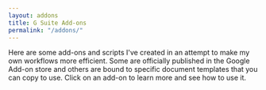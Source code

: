 ```yaml
---
layout: addons
title: G Suite Add-ons
permalink: "/addons/"
---
```


Here are some add-ons and scripts I've created in an attempt to make my own workflows more efficient. Some are officially published in the Google Add-on store and others are bound to specific document templates that you can copy to use. Click on an add-on to learn more and see how to use it.